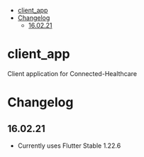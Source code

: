 - [client_app](#client_app)
- [Changelog](#changelog)
  - [16.02.21](#160221)

# client_app

Client application for Connected-Healthcare

# Changelog

## 16.02.21

- Currently uses Flutter Stable 1.22.6
